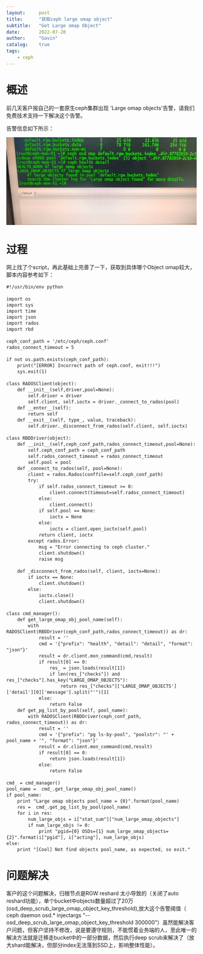 ```yaml
---
layout:     post
title:      "获取ceph large omap object"
subtitle:   "Get Large omap Object"
date:       2022-07-20
author:     "Gavin"
catalog:    true
tags:
    - ceph
---
```



# 概述

前几天客户报自己的一套原生ceph集群出现 'Large omap objects'告警，请我们免费技术支持一下解决这个告警。

告警信息如下所示：


<img class="shadow" src="/img/in-post/Large_omap_objects.jpg" width="1200">




# 过程

网上找了个script，再此基础上完善了一下，获取到具体哪个Object omap较大，脚本内容参考如下：

```
#!/usr/bin/env python

import os
import sys
import time
import json
import rados
import rbd

ceph_conf_path = '/etc/ceph/ceph.conf'
rados_connect_timeout = 5

if not os.path.exists(ceph_conf_path):
    print("[ERROR] Incorrect path of ceph.conf, exit!!!")
    sys.exit(1)

class RADOSClient(object):
    def __init__(self,driver,pool=None):
        self.driver = driver
        self.client, self.ioctx = driver._connect_to_rados(pool)
    def __enter__(self):
        return self
    def __exit__(self, type_, value, traceback):
        self.driver._disconnect_from_rados(self.client, self.ioctx)

class RBDDriver(object):
    def __init__(self,ceph_conf_path,rados_connect_timeout,pool=None):
        self.ceph_conf_path = ceph_conf_path
        self.rados_connect_timeout = rados_connect_timeout
        self.pool = pool
    def _connect_to_rados(self, pool=None):
        client = rados.Rados(conffile=self.ceph_conf_path)
        try:
            if self.rados_connect_timeout >= 0:
                client.connect(timeout=self.rados_connect_timeout)
            else:
                client.connect()
            if self.pool == None:
                ioctx = None
            else:
                ioctx = client.open_ioctx(self.pool)
            return client, ioctx
        except rados.Error:
            msg = "Error connecting to ceph cluster."
            client.shutdown()
            raise msg

    def _disconnect_from_rados(self, client, ioctx=None):
        if ioctx == None:
            client.shutdown()
        else:
            ioctx.close()
            client.shutdown()

class cmd_manager():
    def get_large_omap_obj_pool_name(self):
        with RADOSClient(RBDDriver(ceph_conf_path,rados_connect_timeout)) as dr:
            result = ''
            cmd = '{"prefix": "health", "detail": "detail", "format": "json"}'
            result = dr.client.mon_command(cmd,result)
            if result[0] == 0:
                res_ = json.loads(result[1])
                if len(res_["checks"]) and res_["checks"].has_key("LARGE_OMAP_OBJECTS"):
                    return res_["checks"]['LARGE_OMAP_OBJECTS']['detail'][0]['message'].split("'")[1]
            else:
                return False
    def get_pg_list_by_pool(self, pool_name):
        with RADOSClient(RBDDriver(ceph_conf_path, rados_connect_timeout)) as dr:
            result = ''
            cmd = '{"prefix": "pg ls-by-pool", "poolstr": "' + pool_name + '", "format": "json"}'
            result = dr.client.mon_command(cmd,result)
            if result[0] == 0:
                return json.loads(result[1])
            else:
                return False

cmd_ = cmd_manager()
pool_name =  cmd_.get_large_omap_obj_pool_name()
if pool_name:
    print "Large omap objects pool_name = {0}".format(pool_name)
    res =  cmd_.get_pg_list_by_pool(pool_name)
    for i in res:
        num_large_objs = i["stat_sum"]["num_large_omap_objects"]
        if num_large_objs != 0:
            print "pgid={0} OSDs={1} num_large_omap_objects={2}".format(i["pgid"], i["acting"], num_large_objs)
else:
    print "[Cool] Not find objects pool_name, as expected, so exit."
```

# 问题解决


客户的这个问题解决，归根节点是RGW reshard 太小导致的（关闭了auto reshard功能），单个bucket中objects数量超过了20万(osd_deep_scrub_large_omap_object_key_threshold),放大这个告警阈值（ ceph daemon osd.\* injectargs "--osd_deep_scrub_large_omap_object_key_threshold 300000"）虽然能解决客户问题，但客户坚持不修改，说是要遵守规则，不能惯着业务端的人，至此唯一的解决方法就是迁移走bucket中的一部分数据，然后执行deep scrub来解决了（放大shard能解决，但部分index无法落到SSD上，影响整体性能）。
